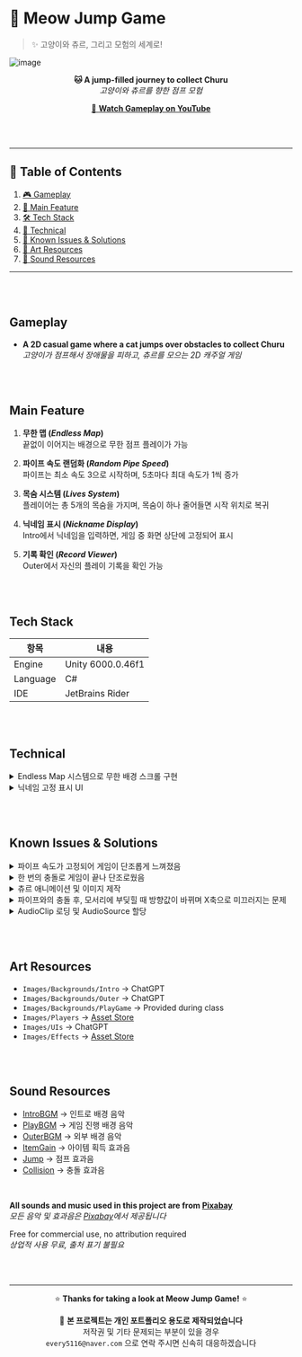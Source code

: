 # 🐾 Meow Jump Game
> ✨ 고양이와 츄르, 그리고 모험의 세계로!

![image](https://github.com/user-attachments/assets/a2d6d160-0ba3-4091-b5ed-fa4b7d87e557)

<p align="center">
  <b>🐱 A jump-filled journey to collect Churu</b><br>
  <i>고양이와 츄르를 향한 점프 모험</i>
</p>

<p align="center">
  <a href="https://youtu.be/BIQlgI6KWB4" target="_blank">
    🎥 <b>Watch Gameplay on YouTube</b>
  </a>
</p>

<br><br>
<hr>

## 📑 Table of Contents

1. [🎮 Gameplay](#Gameplay)
2. [📌 Main Feature](#Main-Feature)
3. [🛠️ Tech Stack](#Tech-Stack)
4. [🔑 Technical](#Technical)
5. [🐞 Known Issues & Solutions](#Known-Issues--Solutions)
6. [🎨 Art Resources](#Art-Resources)
7. [🎵 Sound Resources](#Sound-Resources)

<hr>
<br><br>

## Gameplay

- **A 2D casual game where a cat jumps over obstacles to collect Churu**  <br>
  _고양이가 점프해서 장애물을 피하고, 츄르를 모으는 2D 캐주얼 게임_

<br><br>

## Main Feature

1. **무한 맵 (*Endless Map*)**  
   끝없이 이어지는 배경으로 무한 점프 플레이가 가능

2. **파이프 속도 랜덤화 (*Random Pipe Speed*)**  
   파이프는 최소 속도 3으로 시작하며, 5초마다 최대 속도가 1씩 증가

3. **목숨 시스템 (*Lives System*)**  
   플레이어는 총 5개의 목숨을 가지며, 목숨이 하나 줄어들면 시작 위치로 복귀

4. **닉네임 표시 (*Nickname Display*)**  
   Intro에서 닉네임을 입력하면, 게임 중 화면 상단에 고정되어 표시

5. **기록 확인 (*Record Viewer*)**  
   Outer에서 자신의 플레이 기록을 확인 가능

<br><br>

## Tech Stack

| 항목 | 내용 |
|------|------|
| Engine | Unity 6000.0.46f1 |
| Language | C# |
| IDE | JetBrains Rider |

<br><br>

## Technical

<details>
<summary>Endless Map 시스템으로 무한 배경 스크롤 구현</summary>
  
  - 배경 머티리얼의 `mainTextureOffset`을 주기적으로 변경하여 스크롤 구현
  - 지구가 둥글게 회전하듯, 경계 없이 자연스럽게 이어지는 배경 연출
  - 오브젝트 이동 없이 머티리얼만 조작해 리소스 사용을 최소화한 경량 작업
  
</details>

<details>
<summary>닉네임 고정 표시 UI</summary>

  - 닉네임 고정 UI를 `World Space`로 설정하여 고양이 캐릭터 오브젝트 위에 고정되도록 구현  
  - 캐릭터의 위치 정보를 받아, 위로 얼마나 띄울지 Y 좌표를 미리 게임 데이터에 제공하여 UI 위치를 제어   

</details>

<br><br>

## Known Issues & Solutions

<details>
<summary>파이프 속도가 고정되어 게임이 단조롭게 느껴졌음</summary>
  
  - 5초마다 최대 속도를 +1씩 증가시켜 점진적인 난이도 상승을 유도함

</details>

<details>
<summary>한 번의 충돌로 게임이 끝나 단조로웠음</summary>
  
  - 목숨 시스템을 도입하여 5번까지 도전 가능하게 변경
  - 반복 충돌 방지를 위해 부활 시 파이프보다 높은 위치에서 떨어지도록 설정
    
</details>

<details>
<summary>츄르 애니메이션 및 이미지 제작</summary>
  
  - 기존 사과 아이템에서, 고양이와 어울리지 않는다는 피드백을 수용해 츄르로 변경
  - ChatGPT로 프레임별 이미지를 생성한 후 투명 배경으로 하나로 합쳐 직접 애니메이션으로 구현
    
</details>

<details>
<summary>파이프와의 충돌 후, 모서리에 부딪힐 때 방향값이 바뀌며 X축으로 미끄러지는 문제</summary>
  
  - 충돌 시 물리 연산에 의해 X축 이동이 발생하는 현상을 방지하기 위해,
    `Constraints`에서 X축 위치를 고정함 (`Freeze Position X`)
  
</details>

<details>
<summary>AudioClip 로딩 및 AudioSource 할당</summary>

  - `Resources.Load<AudioSource>()`를 통해 사운드 클립을 런타임에 로드
  - 기존에 붙어 있는 `AudioSource`에 Clip을 설정하여 재생

</details>

<br><br>

## Art Resources

- `Images/Backgrounds/Intro` → ChatGPT
- `Images/Backgrounds/Outer` → ChatGPT
- `Images/Backgrounds/PlayGame` → Provided during class
- `Images/Players` → [Asset Store](https://assetstore.unity.com/packages/2d/characters/pet-cats-pixel-art-pack-248340)
- `Images/UIs` → ChatGPT
- `Images/Effects` → [Asset Store](https://assetstore.unity.com/packages/2d/characters/pixel-adventure-1-155360)

<br><br>

## Sound Resources

- [IntroBGM](https://pixabay.com/music/video-games-exploration-chiptune-rpg-adventure-theme-336428/) → 인트로 배경 음악
- [PlayBGM](https://pixabay.com/music/upbeat-game-music-player-console-8bit-background-intro-theme-297305/) → 게임 진행 배경 음악
- [OuterBGM](https://pixabay.com/music/cartoons-lemonade-stand-329815/) → 외부 배경 음악
- [ItemGain](https://pixabay.com/sound-effects/item-pick-up-38258/) → 아이템 획득 효과음
- [Jump](https://pixabay.com/sound-effects/cartoon-jump-6462/) → 점프 효과음
- [Collision](https://pixabay.com/sound-effects/small-rock-break-194553/) → 충돌 효과음

<br>


**All sounds and music used in this project are from [Pixabay](https://pixabay.com/)**  
_모든 음악 및 효과음은 [Pixabay](https://pixabay.com/)에서 제공됩니다_

Free for commercial use, no attribution required  
_상업적 사용 무료, 출처 표기 불필요_


<br><br>

---

<div align="center">

⭐ **Thanks for taking a look at Meow Jump Game!** ⭐

📌 **본 프로젝트는 개인 포트폴리오 용도로 제작되었습니다**  
저작권 및 기타 문제되는 부분이 있을 경우  
`every5116@naver.com` 으로 연락 주시면 신속히 대응하겠습니다
</div>

